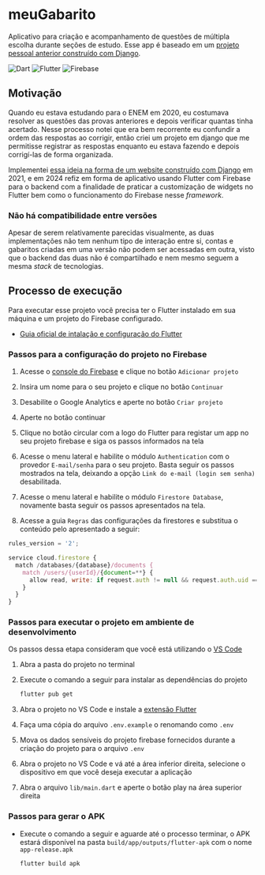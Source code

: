 # meuGabarito

Aplicativo para criação e acompanhamento de questões de múltipla escolha durante
seções de estudo. Esse app é baseado em um [projeto pessoal anterior construído
com Django](https://github.com/br-adriel/meuGabarito).

![Dart](https://img.shields.io/badge/dart-%230175C2.svg?style=for-the-badge&logo=dart&logoColor=white)
![Flutter](https://img.shields.io/badge/Flutter-%2302569B.svg?style=for-the-badge&logo=Flutter&logoColor=white)
![Firebase](https://img.shields.io/badge/firebase-%23039BE5.svg?style=for-the-badge&logo=firebase)

## Motivação

Quando eu estava estudando para o ENEM em 2020, eu costumava resolver as
questões das provas anteriores e depois verificar quantas tinha acertado. Nesse
processo notei que era bem recorrente eu confundir a ordem das respostas ao
corrigir, então criei um projeto em django que me permitisse registrar as
respostas enquanto eu estava fazendo e depois corrigí-las de forma organizada.

Implementei [essa ideia na forma de um website construído com Django](https://github.com/br-adriel/meuGabarito)
em 2021, e em 2024 refiz em forma de aplicativo usando Flutter com Firebase para
o backend com a finalidade de praticar a customização de widgets no Flutter bem
como o funcionamento do Firebase nesse _framework_.

### Não há compatibilidade entre versões

Apesar de serem relativamente parecidas visualmente, as duas implementações não
tem nenhum tipo de interação entre si, contas e gabaritos criadas em uma versão
não podem ser acessadas em outra, visto que o backend das duas não é
compartilhado e nem mesmo seguem a mesma _stack_ de tecnologias.

## Processo de execução

Para executar esse projeto você precisa ter o Flutter instalado em sua máquina e
um projeto do Firebase configurado.

- [Guia oficial de intalação e configuração do Flutter](https://docs.flutter.dev/get-started/install)

### Passos para a configuração do projeto no Firebase

1. Acesse o [console do Firebase](https://console.firebase.google.com/) e clique
no botão `Adicionar projeto`

2. Insira um nome para o seu projeto e clique no botão `Continuar`

3. Desabilite o Google Analytics e aperte no botão `Criar projeto`

4. Aperte no botão continuar

5. Clique no botão circular com a logo do Flutter para registar um app no seu
projeto firebase e siga os passos informados na tela

6. Acesse o menu lateral e habilite o módulo `Authentication` com o provedor
`E-mail/senha` para o seu projeto. Basta seguir os passos mostrados na tela,
deixando a opção `Link do e-mail (login sem senha)` desabilitada.

7. Acesse o menu lateral e habilite o módulo `Firestore Database`, novamente
basta seguir os passos apresentados na tela.

8. Acesse a guia `Regras` das configurações da firestores e substitua o conteúdo
pelo apresentado a seguir:

  ```javascript
  rules_version = '2';

  service cloud.firestore {
    match /databases/{database}/documents {
      match /users/{userId}/{document=**} {
        allow read, write: if request.auth != null && request.auth.uid == userId;
      }
    }
  }
  ```

### Passos para executar o projeto em ambiente de desenvolvimento

Os passos dessa etapa consideram que você está utilizando o [VS Code](https://code.visualstudio.com/)

1. Abra a pasta do projeto no terminal

2. Execute o comando a seguir para instalar as dependências do projeto

    ```bash
    flutter pub get
    ```

3. Abra o projeto no VS Code e instale a [extensão Flutter](https://marketplace.visualstudio.com/items?itemName=Dart-Code.flutter)

4. Faça uma cópia do arquivo `.env.example` o renomando como `.env`

5. Mova os dados sensíveis do projeto firebase fornecidos durante a criação do
projeto para o arquivo `.env`

6. Abra o projeto no VS Code e vá até a área inferior direita, selecione o
dispositivo em que você deseja executar a aplicação

7. Abra o arquivo `lib/main.dart` e aperte o botão play na área superior direita

### Passos para gerar o APK

- Execute o comando a seguir e aguarde até o processo terminar, o APK estará
disponível na pasta `build/app/outputs/flutter-apk` com o nome `app-release.apk`
  
  ```bash
  flutter build apk
  ```
